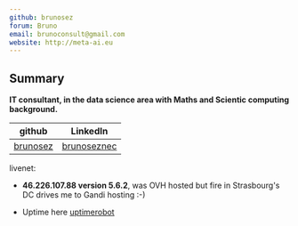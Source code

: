 ```yaml
---
github: brunosez
forum: Bruno
email: brunoconsult@gmail.com
website: http://meta-ai.eu
---
```


## Summary

 **IT consultant, in the data science area with Maths and Scientic computing background.**


github |   LinkedIn
------------ | --------
[brunosez](http://github.com/brunosez/) | [brunoseznec](https://www.linkedin.com/in/brunoseznec/)



<!--- ## OPTIONAL
## Display informations about your nodes: uptime, version ...
#node_ip_addresses:
--->
  livenet:
  
  - **46.226.107.88  version 5.6.2**, was OVH hosted but fire in Strasbourg's DC drives me to Gandi hosting :-)

  - Uptime here [uptimerobot](https://stats.uptimerobot.com/3EkXBCmgxA) 
 
<!---

## Contributions
--->

<!-- detail your contributions -->
<!---
- **[date / year ]** Contribution title
    * link to your contribution 
    * 
Sign in
--->

